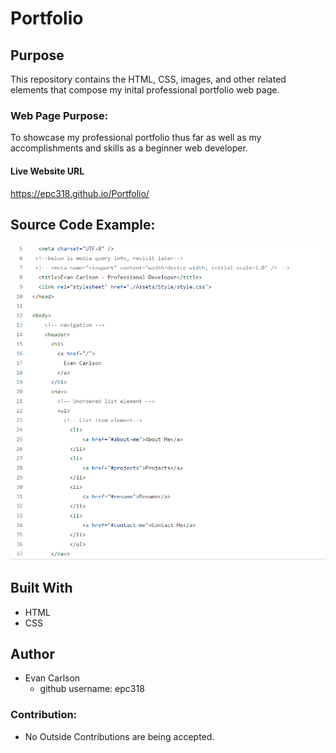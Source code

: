 # Portfolio

## Purpose
This repository contains the HTML, CSS, images, and other related elements that compose my inital professional portfolio web page.

### Web Page Purpose:
To showcase my professional portfolio thus far as well as my accomplishments and skills as a beginner web developer.

#### Live Website URL
https://epc318.github.io/Portfolio/

## Source Code Example:
![Portfolio_Example](https://github.com/epc318/Portfolio/blob/main/Assets/Images_Docs/Source_Code_example.PNG?raw=true)

## Built With
* HTML
* CSS

## Author
* Evan Carlson
    - github username: epc318

### Contribution:
* No Outside Contributions are being accepted.
